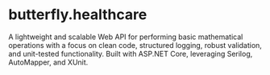 # butterfly.healthcare
A lightweight and scalable Web API for performing basic mathematical operations with a focus on clean code, structured logging, robust validation, and unit-tested functionality. Built with ASP.NET Core, leveraging Serilog, AutoMapper, and XUnit.
